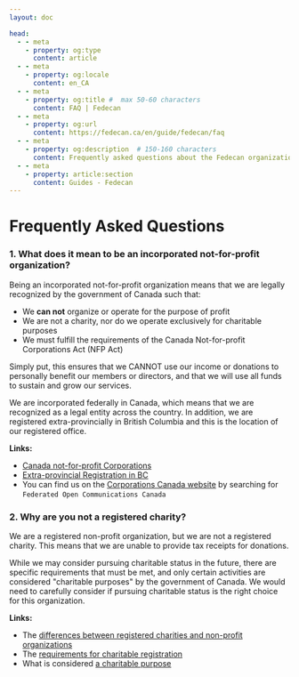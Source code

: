 ```yaml
---
layout: doc

head:
  - - meta
    - property: og:type
      content: article
  - - meta
    - property: og:locale
      content: en_CA
  - - meta
    - property: og:title #  max 50-60 characters
      content: FAQ | Fedecan
  - - meta
    - property: og:url
      content: https://fedecan.ca/en/guide/fedecan/faq
  - - meta
    - property: og:description  # 150-160 characters
      content: Frequently asked questions about the Fedecan organization.
  - - meta
    - property: article:section
      content: Guides - Fedecan
---
```


# Frequently Asked Questions

### 1. **What does it mean to be an incorporated not-for-profit organization?**

Being an incorporated not-for-profit organization means that we are legally recognized by the government of Canada such that:

- We **can not** organize or operate for the purpose of profit
- We are not a charity, nor do we operate exclusively for charitable purposes
- We must fulfill the requirements of the Canada Not-for-profit Corporations Act (NFP Act)

Simply put, this ensures that we CANNOT use our income or donations to personally benefit our members or directors, and that we will use all funds to sustain and grow our services.

We are incorporated federally in Canada, which means that we are recognized as a legal entity across the country. In addition, we are registered extra-provincially in British Columbia and this is the location of our registered office.

**Links:**

- [Canada not-for-profit Corporations](https://ised-isde.canada.ca/site/corporations-canada/en/not-profit-corporations)
- [Extra-provincial Registration in BC](https://www2.gov.bc.ca/gov/content/employment-business/business/not-for-profit-organizations#extraprovincial-non-share)
- You can find us on the [Corporations Canada website](https://www.ic.gc.ca/app/scr/cc/CorporationsCanada/fdrlCrpSrch.html) by searching for `Federated Open Communications Canada`

### 2. **Why are you not a registered charity?**
<!-- If this title is changed, the link in docs/donate.md and docs/donate-private.md must be updated as well. -->

We are a registered non-profit organization, but we are not a registered charity. This means that we are unable to provide tax receipts for donations.

While we may consider pursuing charitable status in the future, there are specific requirements that must be met, and only certain activities are considered "charitable purposes" by the government of Canada. We would need to carefully consider if pursuing charitable status is the right choice for this organization.

**Links:**

- The [differences between registered charities and non-profit organizations](https://www.canada.ca/en/revenue-agency/services/charities-giving/giving-charity-information-donors/about-registered-charities/what-difference-between-a-registered-charity-a-non-profit-organization.html)
- The [requirements for charitable registration](https://www.canada.ca/en/revenue-agency/services/charities-giving/charities/policies-guidance/guidance-017-general-requirements-charitable-registration.html#charitable_purposes)
- What is considered [a charitable purpose](https://www.canada.ca/en/revenue-agency/services/charities-giving/charities/registering-charitable-qualified-donee-status/applying-charitable-registration/charitable-purposes.html)

